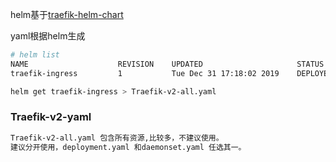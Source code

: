 helm基于[traefik-helm-chart](https://github.com/containous/traefik-helm-chart)

yaml根据helm生成
```bash
# helm list
NAME                  	REVISION	UPDATED                 	STATUS  	CHART                       	APP VERSION	NAMESPACE
traefik-ingress       	1       	Tue Dec 31 17:18:02 2019	DEPLOYED	traefik-2.2.2               	2.1.1      	kube-system

helm get traefik-ingress > Traefik-v2-all.yaml
```

### Traefik-v2-yaml
```bash
Traefik-v2-all.yaml 包含所有资源,比较多，不建议使用。
建议分开使用，deployment.yaml 和daemonset.yaml 任选其一。

```